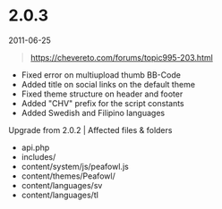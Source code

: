 # 2.0.3

2011-06-25

> https://chevereto.com/forums/topic995-203.html

- Fixed error on multiupload thumb BB-Code
- Added title on social links on the default theme
- Fixed theme structure on header and footer
- Added "CHV" prefix for the script constants
- Added Swedish and Filipino languages

Upgrade from 2.0.2 | Affected files & folders

- api.php
- includes/
- content/system/js/peafowl.js
- content/themes/Peafowl/
- content/languages/sv
- content/languages/tl